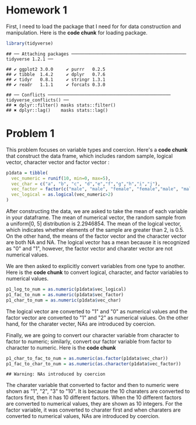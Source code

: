 Homework 1
================

First, I need to load the package that I need for for data construction and manipulation. Here is the **code chunk** for loading package.

``` r
library(tidyverse)
```

    ## ── Attaching packages ──────────────────────────────────────────── tidyverse 1.2.1 ──

    ## ✔ ggplot2 3.0.0     ✔ purrr   0.2.5
    ## ✔ tibble  1.4.2     ✔ dplyr   0.7.6
    ## ✔ tidyr   0.8.1     ✔ stringr 1.3.1
    ## ✔ readr   1.1.1     ✔ forcats 0.3.0

    ## ── Conflicts ─────────────────────────────────────────────── tidyverse_conflicts() ──
    ## ✖ dplyr::filter() masks stats::filter()
    ## ✖ dplyr::lag()    masks stats::lag()

Problem 1
=========

This problem focuses on variable types and coercion. Here's a **code chunk** that construct the data frame, which includes random sample, logical vector, character vector and factor vector :

``` r
p1data = tibble(
  vec_numeric = runif(10, min=0, max=5),
  vec_char = c("a", "b", "c", "d","e","f","g","h","i","j"),
  vec_factor = factor(c("male", "male", "female", "female","male", "male", "female", "female","male", "male")),
  vec_logical = as.logical(vec_numeric>2)
)
```

After constructing the data, we are asked to take the mean of each variable in your dataframe. The mean of numerical vector, the random sample from a uniform\[0, 5\] distribution is 2.2946854. The mean of the logical vector, which indicates whether elements of the sample are greater than 2, is 0.5. On the other hand, the means of the factor vector and the character vector are both NA and NA. The logical vector has a mean because it is recognized as "0" and "1", however, the factor vector and charater vector are not numerical values.

We are then asked to explicitly convert variables from one type to another. Here is the **code chunk** to convert logical, character, and factor variables to numerical values.

``` r
p1_log_to_num = as.numeric(p1data$vec_logical)
p1_fac_to_num = as.numeric(p1data$vec_factor)
p1_char_to_num = as.numeric(p1data$vec_char)
```

The logical vector are converted to "1" and "0" as numerical values and the factor vector are converted to "1" and "2" as numerical values. On the other hand, for the charater vecter, NAs are introduced by coercion.

Finally, we are going to convert our character variable from character to factor to numeric; similarly, convert our factor variable from factor to character to numeric. Here is the **code chunk**

``` r
p1_char_to_fac_to_num = as.numeric(as.factor(p1data$vec_char))
p1_fac_to_char_to_num = as.numeric(as.character(p1data$vec_factor))
```

    ## Warning: NAs introduced by coercion

The charater variable that converted to factor and then to numeric were shown as "1", "2", "3" to "10". It is because the 10 charaters are converted to factors first, then it has 10 different factors. When the 10 different factors are converted to numerical values, they are shown as 10 integers. For the factor variable, it was converted to charater first and when charaters are converted to numerical values, NAs are introduced by coercion.
